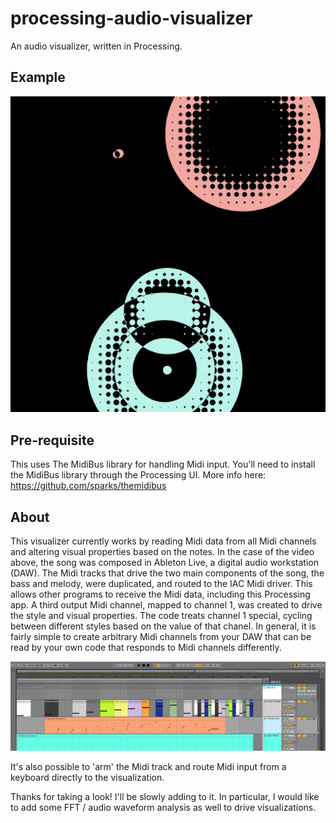 # processing-audio-visualizer
An audio visualizer, written in Processing.

## Example ##

[![Visualization Example on YouTube](images/visualizer.png)](https://youtu.be/zgK-yr_ygsw) 

## Pre-requisite ##
This uses The MidiBus library for handling Midi input. You'll need to install the MidiBus library through the Processing UI. More info here: https://github.com/sparks/themidibus

## About ##
This visualizer currently works by reading Midi data from all Midi channels and altering visual properties based on the notes. In the case of the video above, the song was composed in Ableton Live, a digital audio workstation (DAW). The Midi tracks that drive the two main components of the song, the bass and melody, were duplicated, and routed to the IAC Midi driver. This allows other programs to receive the Midi data, including this Processing app. A third output Midi channel, mapped to channel 1, was created to drive the style and visual properties. The code treats channel 1  special, cycling between different styles based on the value of that chanel. In general, it is fairly simple to create arbitrary Midi channels from your DAW that can be read by your own code that responds to Midi channels differently.

![Visualization Example on YouTube](images/ableton-midi-out.png) 

It's also possible to 'arm' the Midi track and route Midi input from a keyboard directly to the visualization. 

Thanks for taking a look! I'll be slowly adding to it. In particular, I would like to add some FFT / audio waveform analysis as well to drive visualizations.

